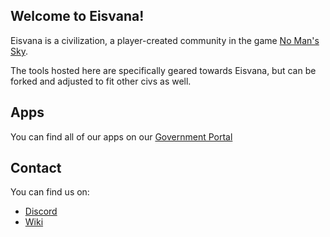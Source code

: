 ## Welcome to Eisvana!

Eisvana is a civilization, a player-created community in the game [No Man's Sky](https://www.nomanssky.com/).

The tools hosted here are specifically geared towards Eisvana, but can be forked and adjusted to fit other civs as well.

## Apps

You can find all of our apps on our [Government Portal](https://eisvana.github.io/)

## Contact
You can find us on:
- [Discord](https://discord.gg/Czu3VvjBaa)
- [Wiki](https://nomanssky.fandom.com/wiki/Eisvana)

<!--

**Here are some ideas to get you started:**

🙋‍♀️ A short introduction - what is your organization all about?
🌈 Contribution guidelines - how can the community get involved?
👩‍💻 Useful resources - where can the community find your docs? Is there anything else the community should know?
🍿 Fun facts - what does your team eat for breakfast?
🧙 Remember, you can do mighty things with the power of [Markdown](https://docs.github.com/github/writing-on-github/getting-started-with-writing-and-formatting-on-github/basic-writing-and-formatting-syntax)
-->
